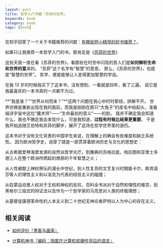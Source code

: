 ```yaml
---
layout: post
title: 哲学入门书籍『苏菲的世界』
keywords: book
category: book
tags: [book]
---
```


在知乎回答了一个关于书籍推荐的问题：[有哪些短小精悍的好书推荐？](http://www.zhihu.com/question/20567389/answer/16619056)。

如果只让我推荐一本哲学入门的书，那肯定是《[苏菲的世界](http://t.cn/zOd6t0G )》

这些天我一直在看《苏菲的世界》，看那些在时空中闪现的哲人们是**如何解析生命和世界的意义**的。
“苏菲”这个名字有“智慧”的意思。
那么，《苏菲的世界》，也就是“智慧的世界”。
哲学，便是能够让人变得更加智慧的学说。 

在我 13 岁的时候我买下了这本书，沒有想到，一看就是四年，看了三遍。
说它是我最喜欢的一本书真的一点都不为过。 

**“我是谁？”“世界从何而来？”**这两个问题在我心中时时萦绕，排解不开。
世界仿佛是重新出现在我的面前，而我是刚刚在那只“大兔子”的皮毛中抬起头，准备端详宇宙中这位“魔术师”——“生命最初的意义”——的脸。
我并不确定我会知道什么，我也不确定我会发现什么，可是我知道，**过程有时候比结果更重要**。
于是我开始追随艾伯特和苏菲的脚步，展开了这场在哲学世界里的游历。 

这本书对于没有文化背景的中国学生来说，在理解上的确会有些难度和缺乏系统性。
因为欧洲哲学史，说穿了就是一部贯穿着欧洲历史与文化的思想史： 

从古希腊爱琴海里发源的自然派哲学光芒，到雅典的苏格拉底，柏拉图和亚里士多德三人在整个欧洲所燃起的燎原的千年智慧之火； 

从人性被献上神权祭坛的漫长中世纪，到人性复苏的文艺复兴时期笛卡尔，斯宾诺莎等人的理性主义和以洛克为代表的经验主义的碰撞； 

从启蒙运动里人权对于王权和神权的反抗，百科全书派对于自然和理性的推崇，到黑格尔三段式的辩证法以及作为一个哲学家的马克思对人类的终极理想； 

从基督徒康德革命性的人本主义到二十世纪无神论者萨特以人为中心的存在主义。

## 相关阅读

* [如何评价『黑客与画家』](http://justjavac.com/book/2012/11/01/how-to-evaluate-the-hackers-and-painters.html)

* [计算机神书『编码：隐匿在计算机软硬件背后的语言』](http://justjavac.com/book/2013/04/21/code-the-hidden-language-of-computer-hardware-and-software.htm)